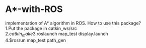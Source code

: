 # A*-with-ROS
implementation of A* algorithm in ROS.
How to use this package?  
1.Put the package in catkin_ws/src  
2.$catkin_make  
3.$roslaunch map_test display.launch   
4.$rosrun map_test path_gen
